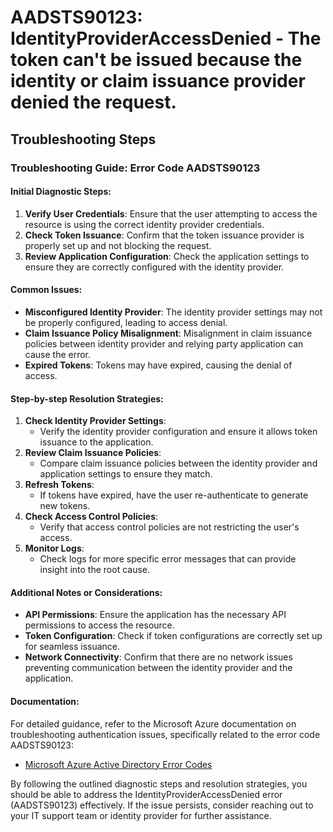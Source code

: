 
# AADSTS90123: IdentityProviderAccessDenied - The token can't be issued because the identity or claim issuance provider denied the request.


## Troubleshooting Steps
### Troubleshooting Guide: Error Code AADSTS90123

#### Initial Diagnostic Steps:
1. **Verify User Credentials**: Ensure that the user attempting to access the resource is using the correct identity provider credentials.
2. **Check Token Issuance**: Confirm that the token issuance provider is properly set up and not blocking the request.
3. **Review Application Configuration**: Check the application settings to ensure they are correctly configured with the identity provider.

#### Common Issues:
- **Misconfigured Identity Provider**: The identity provider settings may not be properly configured, leading to access denial.
- **Claim Issuance Policy Misalignment**: Misalignment in claim issuance policies between identity provider and relying party application can cause the error.
- **Expired Tokens**: Tokens may have expired, causing the denial of access.

#### Step-by-step Resolution Strategies:
1. **Check Identity Provider Settings**:
   - Verify the identity provider configuration and ensure it allows token issuance to the application.
2. **Review Claim Issuance Policies**:
   - Compare claim issuance policies between the identity provider and application settings to ensure they match.
3. **Refresh Tokens**:
   - If tokens have expired, have the user re-authenticate to generate new tokens.
4. **Check Access Control Policies**:
   - Verify that access control policies are not restricting the user's access.
5. **Monitor Logs**:
   - Check logs for more specific error messages that can provide insight into the root cause.

#### Additional Notes or Considerations:
- **API Permissions**: Ensure the application has the necessary API permissions to access the resource.
- **Token Configuration**: Check if token configurations are correctly set up for seamless issuance.
- **Network Connectivity**: Confirm that there are no network issues preventing communication between the identity provider and the application.

#### Documentation:
For detailed guidance, refer to the Microsoft Azure documentation on troubleshooting authentication issues, specifically related to the error code AADSTS90123:
- [Microsoft Azure Active Directory Error Codes](https://docs.microsoft.com/en-us/azure/active-directory/develop/reference-aadsts-error-codes)

By following the outlined diagnostic steps and resolution strategies, you should be able to address the IdentityProviderAccessDenied error (AADSTS90123) effectively. If the issue persists, consider reaching out to your IT support team or identity provider for further assistance.